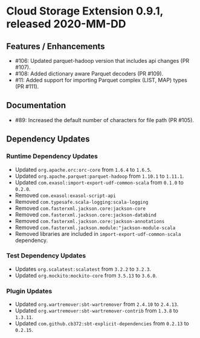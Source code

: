 # Cloud Storage Extension 0.9.1, released 2020-MM-DD

## Features / Enhancements

* #106: Updated parquet-hadoop version that includes api changes (PR #107).
* #108: Added dictionary aware Parquet decoders (PR #109).
* #11: Added support for importing Parquet complex (LIST, MAP) types (PR #111).

## Documentation

* #89: Increased the default number of characters for file path (PR #105).

## Dependency Updates

### Runtime Dependency Updates

* Updated `org.apache.orc:orc-core` from `1.6.4` to `1.6.5`.
* Updated `org.apache.parquet:parquet-hadoop` from `1.10.1` to `1.11.1`.
* Updated `com.exasol:import-export-udf-common-scala` from `0.1.0` to `0.2.0`.
* Removed `com.exasol:exasol-script-api`
* Removed `com.typesafe.scala-logging:scala-logging`
* Removed `com.fasterxml.jackson.core:jackson-core`
* Removed `com.fasterxml.jackson.core:jackson-databind`
* Removed `com.fasterxml.jackson.core:jackson-annotations`
* Removed `com.fasterxml.jackson.module:"jackson-module-scala`
* Removed libraries are included in `import-export-udf-common-scala` dependency.

### Test Dependency Updates

* Updates `org.scalatest:scalatest` from `3.2.2` to `3.2.3`.
* Updated `org.mockito:mockito-core` from `3.5.13` to `3.6.0`.

### Plugin Updates

* Updated `org.wartremover:sbt-wartremover` from `2.4.10` to `2.4.13`.
* Updated `org.wartremover:sbt-wartremover-contrib` from `1.3.8` to `1.3.11`.
* Updated `com.github.cb372:sbt-explicit-dependencies` from `0.2.13` to `0.2.15`.
